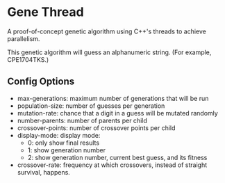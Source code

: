 # Gene Thread

A proof-of-concept genetic algorithm using C++'s threads to achieve parallelism.

This genetic algorithm will guess an alphanumeric string. (For example, CPE1704TKS.)

## Config Options

* max-generations: maximum number of generations that will be run
* population-size: number of guesses per generation
* mutation-rate: chance that a digit in a guess will be mutated randomly
* number-parents: number of parents per child
* crossover-points: number of crossover points per child
* display-mode: display mode:
  * 0: only show final results
  * 1: show generation number
  * 2: show generation number, current best guess, and its fitness
* crossover-rate: frequency at which crossovers, instead of straight survival, happens.
